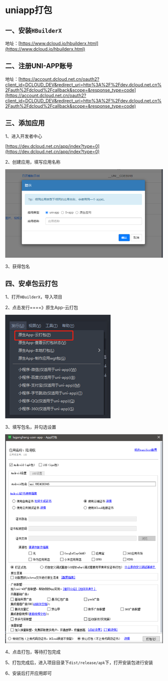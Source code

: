 # uniapp打包

## 一、安装`HBuilderX`

地址：[https://www.dcloud.io/hbuilderx.html](https://www.dcloud.io/hbuilderx.html)

## 二、注册UNI-APP账号

地址：[https://account.dcloud.net.cn/oauth2?client_id=DCLOUD_DEV&redirect_uri=http%3A%2F%2Fdev.dcloud.net.cn%2Fauth%2Fdcloud%2Fcallback&scope=&response_type=code](https://account.dcloud.net.cn/oauth2?client_id=DCLOUD_DEV&redirect_uri=http%3A%2F%2Fdev.dcloud.net.cn%2Fauth%2Fdcloud%2Fcallback&scope=&response_type=code)

## 三、添加应用

1、进入开发者中心

[https://dev.dcloud.net.cn/app/index?type=0](https://dev.dcloud.net.cn/app/index?type=0)

2、创建应用，填写应用名称

![](/images/auto/uniapp%E6%89%93%E5%8C%85/image1.png)

3、获得包名

## 四、安卓包云打包

1、打开`HBuilderX`，导入项目

2、点击发行====》原生App-云打包

![](/images/auto/uniapp%E6%89%93%E5%8C%85/image2.png)

3、填写包名，并勾选设置

![](/images/auto/uniapp%E6%89%93%E5%8C%85/image3.png)

4、点击打包，等待打包完成

5、打包完成后，进入项目目录下`dist/release/apk`下，打开安装包进行安装

6、安装后打开应用即可

